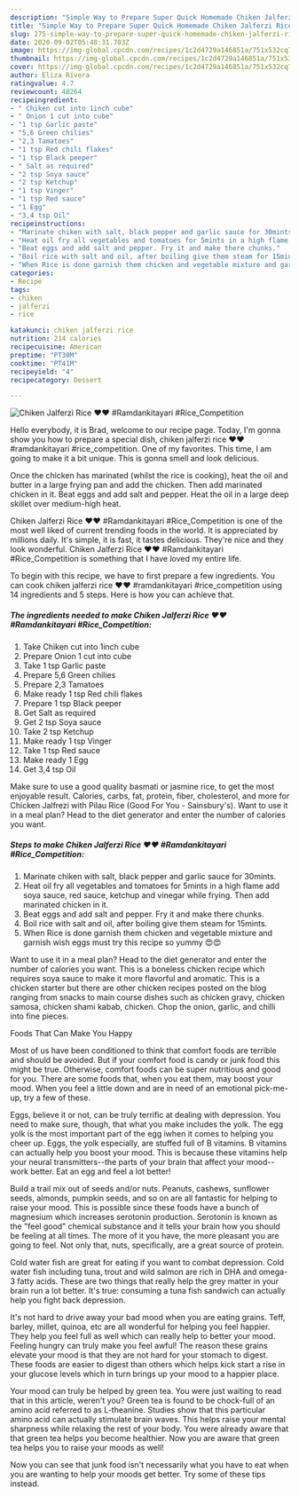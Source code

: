 ```yaml
---
description: "Simple Way to Prepare Super Quick Homemade Chiken Jalferzi Rice ❤❤ #Ramdankitayari #Rice_Competition"
title: "Simple Way to Prepare Super Quick Homemade Chiken Jalferzi Rice ❤❤ #Ramdankitayari #Rice_Competition"
slug: 275-simple-way-to-prepare-super-quick-homemade-chiken-jalferzi-rice-ramdankitayari-rice-competition
date: 2020-09-02T05:48:31.703Z
image: https://img-global.cpcdn.com/recipes/1c2d4729a146851a/751x532cq70/chiken-jalferzi-rice-❤❤-ramdankitayari-rice_competition-recipe-main-photo.jpg
thumbnail: https://img-global.cpcdn.com/recipes/1c2d4729a146851a/751x532cq70/chiken-jalferzi-rice-❤❤-ramdankitayari-rice_competition-recipe-main-photo.jpg
cover: https://img-global.cpcdn.com/recipes/1c2d4729a146851a/751x532cq70/chiken-jalferzi-rice-❤❤-ramdankitayari-rice_competition-recipe-main-photo.jpg
author: Eliza Rivera
ratingvalue: 4.7
reviewcount: 48264
recipeingredient:
- " Chiken cut into 1inch cube"
- " Onion 1 cut into cube"
- "1 tsp Garlic paste"
- "5,6 Green chilies"
- "2,3 Tamatoes"
- "1 tsp Red chili flakes"
- "1 tsp Black peeper"
- " Salt as required"
- "2 tsp Soya sauce"
- "2 tsp Ketchup"
- "1 tsp Vinger"
- "1 tsp Red sauce"
- "1 Egg"
- "3,4 tsp Oil"
recipeinstructions:
- "Marinate chiken with salt, black pepper and garlic sauce for 30mints."
- "Heat oil fry all vegetables and tomatoes for 5mints in a high flame add soya sauce, red sauce, ketchup and vinegar while frying. Then add marinated chicken in it."
- "Beat eggs and add salt and pepper. Fry it and make there chunks."
- "Boil rice with salt and oil, after boiling give them steam for 15mints."
- "When Rice is done garnish them chicken and vegetable mixture and garnish wish eggs must try this recipe so yummy 😍😍"
categories:
- Recipe
tags:
- chiken
- jalferzi
- rice

katakunci: chiken jalferzi rice 
nutrition: 214 calories
recipecuisine: American
preptime: "PT30M"
cooktime: "PT41M"
recipeyield: "4"
recipecategory: Dessert

---
```



![Chiken Jalferzi Rice ❤❤ #Ramdankitayari #Rice_Competition](https://img-global.cpcdn.com/recipes/1c2d4729a146851a/751x532cq70/chiken-jalferzi-rice-❤❤-ramdankitayari-rice_competition-recipe-main-photo.jpg)

Hello everybody, it is Brad, welcome to our recipe page. Today, I'm gonna show you how to prepare a special dish, chiken jalferzi rice ❤❤ #ramdankitayari #rice_competition. One of my favorites. This time, I am going to make it a bit unique. This is gonna smell and look delicious.

Once the chicken has marinated (whilst the rice is cooking), heat the oil and butter in a large frying pan and add the chicken. Then add marinated chicken in it. Beat eggs and add salt and pepper. Heat the oil in a large deep skillet over medium-high heat.

Chiken Jalferzi Rice ❤❤ #Ramdankitayari #Rice_Competition is one of the most well liked of current trending foods in the world. It is appreciated by millions daily. It's simple, it is fast, it tastes delicious. They're nice and they look wonderful. Chiken Jalferzi Rice ❤❤ #Ramdankitayari #Rice_Competition is something that I have loved my entire life.


To begin with this recipe, we have to first prepare a few ingredients. You can cook chiken jalferzi rice ❤❤ #ramdankitayari #rice_competition using 14 ingredients and 5 steps. Here is how you can achieve that.

<!--inarticleads1-->

##### The ingredients needed to make Chiken Jalferzi Rice ❤❤ #Ramdankitayari #Rice_Competition:

1. Take  Chiken cut into 1inch cube
1. Prepare  Onion 1 cut into cube
1. Take 1 tsp Garlic paste
1. Prepare 5,6 Green chilies
1. Prepare 2,3 Tamatoes
1. Make ready 1 tsp Red chili flakes
1. Prepare 1 tsp Black peeper
1. Get  Salt as required
1. Get 2 tsp Soya sauce
1. Take 2 tsp Ketchup
1. Make ready 1 tsp Vinger
1. Take 1 tsp Red sauce
1. Make ready 1 Egg
1. Get 3,4 tsp Oil


Make sure to use a good quality basmati or jasmine rice, to get the most enjoyable result. Calories, carbs, fat, protein, fiber, cholesterol, and more for Chicken Jalfrezi with Pilau Rice (Good For You - Sainsbury&#39;s). Want to use it in a meal plan? Head to the diet generator and enter the number of calories you want. 

<!--inarticleads2-->

##### Steps to make Chiken Jalferzi Rice ❤❤ #Ramdankitayari #Rice_Competition:

1. Marinate chiken with salt, black pepper and garlic sauce for 30mints.
1. Heat oil fry all vegetables and tomatoes for 5mints in a high flame add soya sauce, red sauce, ketchup and vinegar while frying. Then add marinated chicken in it.
1. Beat eggs and add salt and pepper. Fry it and make there chunks.
1. Boil rice with salt and oil, after boiling give them steam for 15mints.
1. When Rice is done garnish them chicken and vegetable mixture and garnish wish eggs must try this recipe so yummy 😍😍


Want to use it in a meal plan? Head to the diet generator and enter the number of calories you want. This is a boneless chicken recipe which requires soya sauce to make it more flavorful and aromatic. This is a chicken starter but there are other chicken recipes posted on the blog ranging from snacks to main course dishes such as chicken gravy, chicken samosa, chicken shami kabab, chicken. Chop the onion, garlic, and chilli into fine pieces. 

Foods That Can Make You Happy


Most of us have been conditioned to think that comfort foods are terrible and should be avoided. But if your comfort food is candy or junk food this might be true. Otherwise, comfort foods can be super nutritious and good for you. There are some foods that, when you eat them, may boost your mood. When you feel a little down and are in need of an emotional pick-me-up, try a few of these.

Eggs, believe it or not, can be truly terrific at dealing with depression. You need to make sure, though, that what you make includes the yolk. The egg yolk is the most important part of the egg iwhen it comes to helping you cheer up. Eggs, the yolk especially, are stuffed full of B vitamins. B vitamins can actually help you boost your mood. This is because these vitamins help your neural transmitters--the parts of your brain that affect your mood--work better. Eat an egg and feel a lot better!

Build a trail mix out of seeds and/or nuts. Peanuts, cashews, sunflower seeds, almonds, pumpkin seeds, and so on are all fantastic for helping to raise your mood. This is possible since these foods have a bunch of magnesium which increases serotonin production. Serotonin is known as the "feel good" chemical substance and it tells your brain how you should be feeling at all times. The more of it you have, the more pleasant you are going to feel. Not only that, nuts, specifically, are a great source of protein.

Cold water fish are great for eating if you want to combat depression. Cold water fish including tuna, trout and wild salmon are rich in DHA and omega-3 fatty acids. These are two things that really help the grey matter in your brain run a lot better. It's true: consuming a tuna fish sandwich can actually help you fight back depression. 

It's not hard to drive away your bad mood when you are eating grains. Teff, barley, millet, quinoa, etc are all wonderful for helping you feel happier. They help you feel full as well which can really help to better your mood. Feeling hungry can truly make you feel awful! The reason these grains elevate your mood is that they are not hard for your stomach to digest. These foods are easier to digest than others which helps kick start a rise in your glucose levels which in turn brings up your mood to a happier place.

Your mood can truly be helped by green tea. You were just waiting to read that in this article, weren't you? Green tea is found to be chock-full of an amino acid referred to as L-theanine. Studies show that this particular amino acid can actually stimulate brain waves. This helps raise your mental sharpness while relaxing the rest of your body. You were already aware that that green tea helps you become healthier. Now you are aware that green tea helps you to raise your moods as well!

Now you can see that junk food isn't necessarily what you have to eat when you are wanting to help your moods get better. Try  some  of  these  tips  instead.

